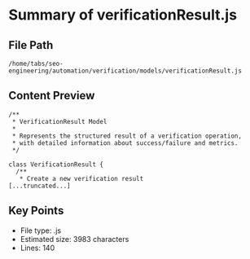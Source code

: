 # Summary of verificationResult.js
  
## File Path
`/home/tabs/seo-engineering/automation/verification/models/verificationResult.js`

## Content Preview
```
/**
 * VerificationResult Model
 * 
 * Represents the structured result of a verification operation,
 * with detailed information about success/failure and metrics.
 */

class VerificationResult {
  /**
   * Create a new verification result
[...truncated...]
```

## Key Points
- File type: .js
- Estimated size: 3983 characters
- Lines: 140
